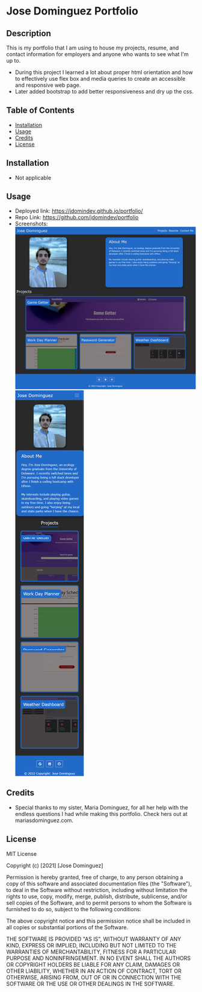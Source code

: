 # Jose Dominguez Portfolio
## Description
This is my portfolio that I am using to house my projects, resume, and contact information for employers and anyone who wants to see what I'm up to.

- During this project I learned a lot about proper html orientation and how to effectively use flex box and media queries to create an accessible and responsive web page.
- Later added bootstrap to add better responsiveness and dry up the css.


## Table of Contents
- [Installation](#installation)
- [Usage](#usage)
- [Credits](#credits)
- [License](#license)
## Installation
- Not applicable
## Usage
- Deployed link: https://jdomindev.github.io/portfolio/
- Repo Link: https://github.com/jdomindev/portfolio
- Screenshots:
    ![Screenshot](/assets/images/screenshot1.png)
    ![Screenshot](/assets/images/screenshot-mobile1.png)

## Credits
- Special thanks to my sister, Maria Dominguez, for all her help with the endless questions I had while making this portfolio. Check hers out at mariasdominguez.com.
## License
MIT License

Copyright (c) [2021] [Jose Dominguez]

Permission is hereby granted, free of charge, to any person obtaining a copy
of this software and associated documentation files (the "Software"), to deal
in the Software without restriction, including without limitation the rights
to use, copy, modify, merge, publish, distribute, sublicense, and/or sell
copies of the Software, and to permit persons to whom the Software is
furnished to do so, subject to the following conditions:

The above copyright notice and this permission notice shall be included in all
copies or substantial portions of the Software.

THE SOFTWARE IS PROVIDED "AS IS", WITHOUT WARRANTY OF ANY KIND, EXPRESS OR
IMPLIED, INCLUDING BUT NOT LIMITED TO THE WARRANTIES OF MERCHANTABILITY,
FITNESS FOR A PARTICULAR PURPOSE AND NONINFRINGEMENT. IN NO EVENT SHALL THE
AUTHORS OR COPYRIGHT HOLDERS BE LIABLE FOR ANY CLAIM, DAMAGES OR OTHER
LIABILITY, WHETHER IN AN ACTION OF CONTRACT, TORT OR OTHERWISE, ARISING FROM,
OUT OF OR IN CONNECTION WITH THE SOFTWARE OR THE USE OR OTHER DEALINGS IN THE
SOFTWARE.